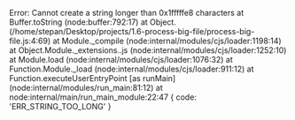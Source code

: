 Error: Cannot create a string longer than 0x1fffffe8 characters
    at Buffer.toString (node:buffer:792:17)
    at Object.<anonymous> (/home/stepan/Desktop/projects/1.6-process-big-file/process-big-file.js:4:69)
    at Module._compile (node:internal/modules/cjs/loader:1198:14)
    at Object.Module._extensions..js (node:internal/modules/cjs/loader:1252:10)
    at Module.load (node:internal/modules/cjs/loader:1076:32)
    at Function.Module._load (node:internal/modules/cjs/loader:911:12)
    at Function.executeUserEntryPoint [as runMain] (node:internal/modules/run_main:81:12)
    at node:internal/main/run_main_module:22:47 {
  code: 'ERR_STRING_TOO_LONG'
    }